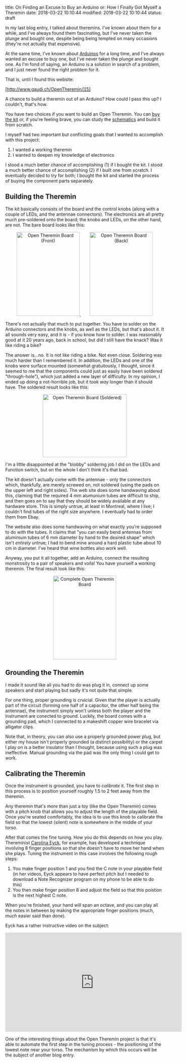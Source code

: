 title: On Finding an Excuse to Buy an Arduino or: How I Finally Got Myself a Theremin
date: 2018-03-22 10:10:44
modified: 2018-03-22 10:10:44
status: draft

In my last blog entry, I talked about theremins.  I've known about them for
a while, and I've always found them fascinating, but I've never taken the
plunge and bought one, despite being being tempted on many occasions
(they're not actually that expensive).

At the same time, I've known about [Arduinos][4] for a long time, and I've
always wanted an excuse to buy one, but I've never taken the plunge and
bought one.  As I'm fond of saying, an Arduino is a solution in search of a
problem, and I just never found the right problem for it.

That is, until I found this website:

[http://www.gaudi.ch/OpenTheremin/][5]

A chance to build a theremin out of an Arduino?  How could I pass this up?
I couldn't, that's how.

You have two choices if you want to build an Open Theremin.  You can [buy
the kit][8] or, if you're feeling brave, you can study the [schematics][7]
and build it from scratch.

I myself had two important but conflicting goals that I wanted to accomplish
with this project:

1. I wanted a working theremin
1. I wanted to deepen my knowledge of electronics

I stood a much better chance of accomplishing (1) if I bought the kit.  I
stood a much better chance of accomplishing (2) if I built one from scratch.
I eventually decided to try for both; I bought the kit and started the
process of buying the component parts separately.

## Building the Theremin

The kit basically consists of the board and the control knobs (along with a
couple of LEDs, and the antennae connectors).  The electronics are all
pretty much pre-soldered onto the board; the knobs and LEDs, on the other
hand, are not.  The bare board looks like this:


<div style="clear: both; text-align: center;"> 
<a href="/blog/technical/open_theremin_board.jpg" 
   style="margin-left: 1em; margin-right: 1em;">
<img border="0" height="266" width="200" 
     src="/blog/technical/open_theremin_board.jpg" 
     alt="Open Theremin Board (Front)" />
</a>
<a href="/blog/technical/open_theremin_board_back.jpg" 
   style="margin-left: 1em; margin-right: 1em;">
<img border="0" height="266" width="200" 
     src="/blog/technical/open_theremin_board_back.jpg" 
     alt="Open Theremin Board (Back)" />
</a>
</div>

There's not actually that much to put together.  You have to solder on the
Arduino connectors and the knobs, as well as the LEDs, but that's about it.
It all sounds very easy, and it is - if you know how to solder.  I was
reasonably good at it 20 years ago, back in school, but did I still have the
knack?  Was it like riding a bike?

The answer is...no.  It is not like riding a bike. Not even close.
Soldering was much harder than I remembered it.  In addition, the LEDs and
one of the knobs were surface mounted (somewhat gratuitously, I thought,
since it seemed to me that the components could just as easily have been
soldered "through-hole"), which just added a new layer of difficulty.  In my
opinion, I ended up doing a not-horrible job, but it took _way_ longer than
it should have.  The soldered result looks like this:

<div style="clear: both; text-align: center;"> 
<a href="/blog/technical/open_theremin_soldered.jpg" 
   style="margin-left: 1em; margin-right: 1em;">
<img border="0" height="200" width="266" 
     src="/blog/technical/open_theremin_soldered.jpg" 
     alt="Open Theremin Board (Soldered)" />
</a>
</div>

I'm a little disappointed at the "blobby" soldering job I did on the LEDs
and Function switch, but on the whole I don't think it's that bad.

The kit doesn't actually come with the antennae - only the connectors which,
thankfully, are merely screwed on, not soldered (using the pads on the upper
left and right sides). The web site does some handwaving about this,
claiming that the required 4 mm alumunium tubes are difficult to ship, and
then goes on to say that they should be widely available at any hardware
store.  This is simply untrue, at least in Montreal, where I live; I
couldn't find tubes of the right size anywhere.  I eventually had to order
them from Ebay.

The website also does some handwaving on what exactly you're supposed to do
with the tubes. It claims that "you can easily bend antennas from aluminium
tubes of 6 mm diameter by hand to the desired shape" which isn't _entirely_
untrue; I had to bend mine around a hard plastic tube about 10 cm in
diameter.  I've heard that wine bottles also work well.

Anyway, you put it all together, add an Arduino, connect the resulting
monstrosity to a pair of speakers and voila!  You have yourself a working
theremin.  The final result look like this:

<div style="clear: both; text-align: center;"> 
<a href="/blog/technical/complete_theremin.jpg" 
   style="margin-left: 1em; margin-right: 1em;">
<img border="0" height="266" width="200" 
     src="/blog/technical/complete_theremin.jpg" 
     alt="Complete Open Theremin Board" />
</a>
</div>

## Grounding the Theremin

I made it sound like all you had to do was plug it in, connect up some
speakers and start playing but sadly it's not quite that simple.

For one thing, proper grounding is cruicial.  Given that the player is
actually part of the circuit (forming one half of a capacitor, the other
half being the antennae), the instrument simply won't unless both the player
and the instrument are conected to ground.  Luckily, the board comes with a
grounding pad, which I connected to a makeshift copper wire bracelet via
alligator clips.

Note that, in theory, you can also use a properly grounded power plug, but
either my house isn't properly grounded (a distinct possibility) or the
carpet I play on is a better insulator than I thought, because using such a
plug was ineffective.  Manual grounding via the pad was the only thing I
could get to work.

## Calibrating the Theremin

Once the instrument is grounded, you have to _calibrate_ it.  The first step
in this process is to position yourself roughly 1.5 to 2 feet away from the
theremin.

Any theremin that's more than just a toy (like the Open Theremin) comes with
a pitch knob that allows you to adjust the length of the playable field.
Once you're seated comfortably, the idea is to use this knob to calibrate
the field so that the lowest (silent) note is somewhere in the middle of
your torso.

After that comes the fine tuning.  How you do this depends on how you play.
Thereminist [Carolina Eyck][9], for example, has developed a technique
involving 8 finger positions so that she doesn't have to move her hand when
she plays.  Tuning the instrument in this case involves the following rough
steps:

1. You make finger position 1 and you find the C note in your playable field
   (in her videos, Eyck appears to have perfect pitch but I needed to
   download a Note Recognizer program on my phone to be able to do this)
2. You then make finger position 8 and adjust the field so that this
   poistion is the next highest C note.

When you're finished, your hand will span an octave, and you can play all
the notes in between by making the appropriate finger positions (much,
_much_ easier said than done).

Eyck has a rather instructive video on the subject:

<div style="clear: both; text-align: center;">
<iframe width="560" height="315"
src="https://www.youtube.com/embed/A48fm1ZEgZU" frameborder="0"
allow="autoplay; encrypted-media" allowfullscreen></iframe>
</div>

One of the interesting things about the Open Theremin project is that it's
able to automate the first step in the tuning process - the positioning of
the lowest note near your torso.  The mechanism by which this occurs will be
the subject of another blog entry.


[4]: https://en.wikipedia.org/wiki/Arduino

[5]: http://www.gaudi.ch/OpenTheremin/

[7]: http://www.gaudi.ch/OpenTheremin/index.php?option=com_content&view=article&id=181&Itemid=116

[8]: http://www.gaudi.ch/OpenTheremin/index.php?option=com_content&view=article&id=182&Itemid=117

[9]: http://www.carolinaeyck.com
